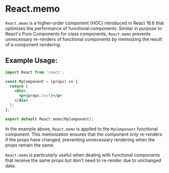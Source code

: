 
# React.memo

`React.memo` is a higher-order component (HOC) introduced in React 16.6 that optimizes the performance of functional components. Similar in purpose to React's Pure Components for class components, `React.memo` prevents unnecessary re-renders of functional components by memoizing the result of a component rendering.

## Example Usage:

```jsx
import React from 'react';

const MyComponent = (props) => {
  return (
    <div>
      <p>{props.text}</p>
    </div>
  );
};

export default React.memo(MyComponent);
```

In the example above, `React.memo` is applied to the `MyComponent` functional component. This memoization ensures that the component only re-renders if the props have changed, preventing unnecessary rendering when the props remain the same.

`React.memo` is particularly useful when dealing with functional components that receive the same props but don't need to re-render due to unchanged data.

